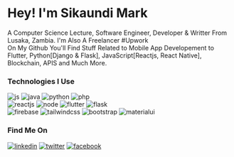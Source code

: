 
# Hey! I'm Sikaundi Mark 
<p>
A Computer Science Lecture, Software Engineer, Developer & Writter From Lusaka, Zambia. I'm Also A Freelancer #Upwork
<br>
On My Github You'll Find Stuff Related to Mobile App Developement to Flutter, Python[Django & Flask], JavaScript[Reactjs, React Native], Blockchain, APIS and Much More.
</p>

### Technologies I Use

![js](https://img.shields.io/badge/JavaScript-323330?style=for-the-badge&logo=javascript&logoColor=F7DF1E)
![java](https://img.shields.io/badge/Java-ED8B00?style=for-the-badge&logo=java&logoColor=white)
![python](https://img.shields.io/badge/Python-FFD43B?style=for-the-badge&logo=python&logoColor=blue)
![php](https://img.shields.io/badge/PHP-777BB4?style=for-the-badge&logo=php&logoColor=white)
<br />
![reactjs](https://img.shields.io/badge/React-20232A?style=for-the-badge&logo=react&logoColor=61DAFB)
![node](https://img.shields.io/badge/Node.js-339933?style=for-the-badge&logo=nodedotjs&logoColor=white)
![flutter](https://img.shields.io/badge/Flutter-02569B?style=for-the-badge&logo=flutter&logoColor=white)
![flask](https://img.shields.io/badge/Flask-000000?style=for-the-badge&logo=flask&logoColor=white)
<br />
![firebase](https://img.shields.io/badge/firebase-ffca28?style=for-the-badge&logo=firebase&logoColor=black)
![tailwindcss](https://img.shields.io/badge/Tailwind_CSS-38B2AC?style=for-the-badge&logo=tailwind-css&logoColor=white)
![bootstrap](https://img.shields.io/badge/Bootstrap-563D7C?style=for-the-badge&logo=bootstrap&logoColor=white)
![materialui](https://img.shields.io/badge/Material%20UI-007FFF?style=for-the-badge&logo=mui&logoColor=white)

### Find Me On

[![linkedin](https://img.shields.io/badge/LinkedIn-0077B5?style=for-the-badge&logo=linkedin&logoColor=white)](https://www.linkedin.com/in/mark-emmanuel-sikaundi-123a55198/)
[![twitter](https://img.shields.io/badge/Twitter-1DA1F2?style=for-the-badge&logo=twitter&logoColor=white)](https://twitter.com/Alisikaundi)
[![facebook](https://img.shields.io/badge/Facebook-1DA1F2?style=for-the-badge&logo=twitter&logoColor=white)](https://facebook.com/cs60apa)
